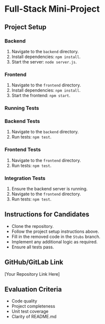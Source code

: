 # Full-Stack Mini-Project

## Project Setup

### Backend
1. Navigate to the `backend` directory.
2. Install dependencies: `npm install`.
3. Start the server: `node server.js`.

### Frontend
1. Navigate to the `frontend` directory.
2. Install dependencies: `npm install`.
3. Start the frontend: `npm start`.

### Running Tests

### Backend Tests
1. Navigate to the `backend` directory.
2. Run tests: `npm test`.

### Frontend Tests
1. Navigate to the `frontend` directory.
2. Run tests: `npm test`.

### Integration Tests
1. Ensure the backend server is running.
2. Navigate to the `frontend` directory.
3. Run tests: `npm test`.

## Instructions for Candidates
- Clone the repository.
- Follow the project setup instructions above.
- Fill in the removed code in the `Stubs` branch.
- Implement any additional logic as required.
- Ensure all tests pass.

## GitHub/GitLab Link
[Your Repository Link Here]

## Evaluation Criteria
- Code quality
- Project completeness
- Unit test coverage
- Clarity of README.md
